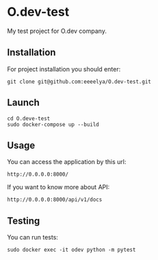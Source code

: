 # O.dev-test
My test project for O.dev company.

## Installation
For project installation you should enter:

    git clone git@github.com:eeeelya/O.dev-test.git

## Launch
    
    cd O.deve-test
    sudo docker-compose up --build

## Usage 

You can access the application by this url:
    
    http://0.0.0.0:8000/

If you want to know more about API:

    http://0.0.0.0:8000/api/v1/docs 

## Testing 

You can run tests:
    
    sudo docker exec -it odev python -m pytest 
    